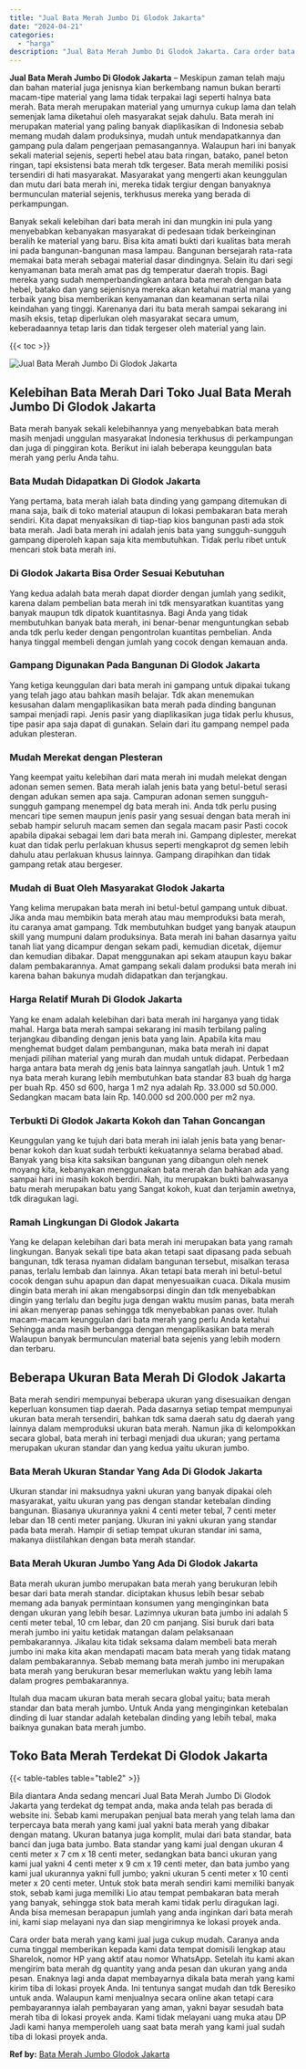 ```yaml
---
title: "Jual Bata Merah Jumbo Di Glodok Jakarta"
date: "2024-04-21"
categories: 
  - "harga"
description: "Jual Bata Merah Jumbo Di Glodok Jakarta. Cara order bata merah yang kami jual juga cukup mudah. Caranya anda cuma tinggal memberikan kepada kami data tempat..."
---
```


**Jual Bata Merah Jumbo Di Glodok Jakarta** – Meskipun zaman telah maju dan bahan material juga jenisnya kian berkembang namun bukan berarti macam-tipe material yang lama tidak terpakai lagi seperti halnya bata merah. Bata merah merupakan material yang umurnya cukup lama dan telah semenjak lama diketahui oleh masyarakat sejak dahulu. Bata merah ini merupakan material yang paling banyak diaplikasikan di Indonesia sebab memang mudah dalam produksinya, mudah untuk mendapatkannya dan gampang pula dalam pengerjaan pemasangannya. Walaupun hari ini banyak sekali material sejenis, seperti hebel atau bata ringan, batako, panel beton ringan, tapi eksistensi bata merah tdk tergeser. Bata merah memiliki posisi tersendiri di hati masyarakat. Masyarakat yang mengerti akan keunggulan dan mutu dari bata merah ini, mereka tidak tergiur dengan banyaknya bermunculan material sejenis, terkhusus mereka yang berada di perkampungan.

Banyak sekali kelebihan dari bata merah ini dan mungkin ini pula yang menyebabkan kebanyakan masyarakat di pedesaan tidak berkeinginan beralih ke material yang baru. Bisa kita amati bukti dari kualitas bata merah ini pada bangunan-bangunan masa lampau. Bangunan bersejarah rata-rata memakai bata merah sebagai material dasar dindingnya. Selain itu dari segi kenyamanan bata merah amat pas dg temperatur daerah tropis. Bagi mereka yang sudah memperbandingkan antara bata merah dengan bata hebel, batako dan yang sejenisnya mereka akan ketahui matrial mana yang terbaik yang bisa memberikan kenyamanan dan keamanan serta nilai keindahan yang tinggi. Karenanya dari itu bata merah sampai sekarang ini masih eksis, tetap diperlukan oleh masyarakat secara umum, keberadaannya tetap laris dan tidak tergeser oleh material yang lain.

{{< toc >}}

![Jual Bata Merah Jumbo Di Glodok Jakarta](/images/jual-bata-merah-17.png)

## Kelebihan Bata Merah Dari Toko Jual Bata Merah Jumbo Di Glodok Jakarta

Bata merah banyak sekali kelebihannya yang menyebabkan bata merah masih menjadi unggulan masyarakat Indonesia terkhusus di perkampungan dan juga di pinggiran kota. Berikut ini ialah beberapa keunggulan bata merah yang perlu Anda tahu.

### Bata Mudah Didapatkan Di Glodok Jakarta

Yang pertama, bata merah ialah bata dinding yang gampang ditemukan di mana saja, baik di toko material ataupun di lokasi pembakaran bata merah sendiri. Kita dapat menyaksikan di tiap-tiap kios bangunan pasti ada stok bata merah. Jadi bata merah ini adalah jenis bata yang sungguh-sungguh gampang diperoleh kapan saja kita membutuhkan. Tidak perlu ribet untuk mencari stok bata merah ini.

### Di Glodok Jakarta Bisa Order Sesuai Kebutuhan

Yang kedua adalah bata merah dapat diorder dengan jumlah yang sedikit, karena dalam pembelian bata merah ini tdk mensyaratkan kuantitas yang banyak maupun tdk dipatok kuantitasnya. Bagi Anda yang tidak membutuhkan banyak bata merah, ini benar-benar menguntungkan sebab anda tdk perlu keder dengan pengontrolan kuantitas pembelian. Anda hanya tinggal membeli dengan jumlah yang cocok dengan kemauan anda.

### Gampang Digunakan Pada Bangunan Di Glodok Jakarta

Yang ketiga keunggulan dari bata merah ini gampang untuk dipakai tukang yang telah jago atau bahkan masih belajar. Tdk akan menemukan kesusahan dalam mengaplikasikan bata merah pada dinding bangunan sampai menjadi rapi. Jenis pasir yang diaplikasikan juga tidak perlu khusus, tipe pasir apa saja dapat di gunakan. Selain dari itu gampang nempel pada adukan plesteran.

### Mudah Merekat dengan Plesteran

Yang keempat yaitu kelebihan dari mata merah ini mudah melekat dengan adonan semen semen. Bata merah ialah jenis bata yang betul-betul serasi dengan adukan semen apa saja. Campuran adonan semen sungguh-sungguh gampang menempel dg bata merah ini. Anda tdk perlu pusing mencari tipe semen maupun jenis pasir yang sesuai dengan bata merah ini sebab hampir seluruh macam semen dan segala macam pasir Pasti cocok apabila dipakai sebagai lem dari bata merah ini. Gampang diplester, merekat kuat dan tidak perlu perlakuan khusus seperti mengkaprot dg semen lebih dahulu atau perlakuan khusus lainnya. Gampang dirapihkan dan tidak gampang retak atau bergeser.

### Mudah di Buat Oleh Masyarakat Glodok Jakarta

Yang kelima merupakan bata merah ini betul-betul gampang untuk dibuat. Jika anda mau membikin bata merah atau mau memproduksi bata merah, itu caranya amat gampang. Tdk membutuhkan budget yang banyak ataupun skill yang mumpuni dalam produksinya. Bata merah ini bahan dasarnya yaitu tanah liat yang dicampur dengan sekam padi, kemudian dicetak, dijemur dan kemudian dibakar. Dapat menggunakan api sekam ataupun kayu bakar dalam pembakarannya. Amat gampang sekali dalam produksi bata merah ini karena bahan bakunya mudah didapatkan dan terjangkau.

### Harga Relatif Murah Di Glodok Jakarta

Yang ke enam adalah kelebihan dari bata merah ini harganya yang tidak mahal. Harga bata merah sampai sekarang ini masih terbilang paling terjangkau dibanding dengan jenis bata yang lain. Apabila kita mau menghemat budget dalam pembangunan, maka bata merah ini dapat menjadi pilihan material yang murah dan mudah untuk didapat. Perbedaan harga antara bata merah dg jenis bata lainnya sangatlah jauh. Untuk 1 m2 nya bata merah kurang lebih membutuhkan bata standar 83 buah dg harga per buah Rp. 450 sd 600, harga 1 m2 nya adalah Rp. 33.000 sd 50.000. Sedangkan macam bata lain Rp. 140.000 sd 200.000 per m2 nya.

### Terbukti Di Glodok Jakarta Kokoh dan Tahan Goncangan

Keunggulan yang ke tujuh dari bata merah ini ialah jenis bata yang benar-benar kokoh dan kuat sudah terbukti kekuatannya selama berabad abad. Banyak yang bisa kita saksikan bangunan yang dibangun oleh nenek moyang kita, kebanyakan menggunakan bata merah dan bahkan ada yang sampai hari ini masih kokoh berdiri. Nah, itu merupakan bukti bahwasanya batu merah merupakan batu yang Sangat kokoh, kuat dan terjamin awetnya, tdk diragukan lagi.

### Ramah Lingkungan Di Glodok Jakarta

Yang ke delapan kelebihan dari bata merah ini merupakan bata yang ramah lingkungan. Banyak sekali tipe bata akan tetapi saat dipasang pada sebuah bangunan, tdk terasa nyaman didalam bangunan tersebut, misalkan terasa panas, terlalu lembab dan lainnya. Akan tetapi bata merah ini betul-betul cocok dengan suhu apapun dan dapat menyesuaikan cuaca. Dikala musim dingin bata merah ini akan mengabsorpsi dingin dan tdk menyebabkan dingin yang terlalu dan begitu juga dengan waktu musim panas, bata merah ini akan menyerap panas sehingga tdk menyebabkan panas over. Itulah macam-macam keunggulan dari bata merah yang perlu Anda ketahui Sehingga anda masih berbangga dengan mengaplikasikan bata merah Walaupun banyak bermunculan material bata sejenis yang lebih modern dan terbaru.

## Beberapa Ukuran Bata Merah Di Glodok Jakarta

Bata merah sendiri mempunyai beberapa ukuran yang disesuaikan dengan keperluan konsumen tiap daerah. Pada dasarnya setiap tempat mempunyai ukuran bata merah tersendiri, bahkan tdk sama daerah satu dg daerah yang lainnya dalam memproduksi ukuran bata merah. Namun jika di kelompokkan secara global, bata merah ini terbagi menjadi dua ukuran; yang pertama merupakan ukuran standar dan yang kedua yaitu ukuran jumbo.

### Bata Merah Ukuran Standar Yang Ada Di Glodok Jakarta

Ukuran standar ini maksudnya yakni ukuran yang banyak dipakai oleh masyarakat, yaitu ukuran yang pas dengan standar ketebalan dinding bangunan. Biasanya ukurannya yakni 4 centi meter tebal, 7 centi meter lebar dan 18 centi meter panjang. Ukuran ini yakni ukuran yang standar pada bata merah. Hampir di setiap tempat ukuran standar ini sama, makanya diistilahkan dengan bata merah standar.

### Bata Merah Ukuran Jumbo Yang Ada Di Glodok Jakarta

Bata merah ukuran jumbo merupakan bata merah yang berukuran lebih besar dari bata merah standar. diciptakan khusus lebih besar sebab memang ada banyak permintaan konsumen yang menginginkan bata dengan ukuran yang lebih besar. Lazimnya ukuran bata jumbo ini adalah 5 centi meter tebal, 10 cm lebar, dan 20 cm panjang. Sisi buruk dari bata merah jumbo ini yaitu ketidak matangan dalam pelaksanaan pembakarannya. Jikalau kita tidak seksama dalam membeli bata merah jumbo ini maka kita akan mendapati macam bata merah yang tidak matang dalam pembakarannya. Sebab memang bata merah jumbo ini merupakan bata merah yang berukuran besar memerlukan waktu yang lebih lama dalam progres pembakarannya.

Itulah dua macam ukuran bata merah secara global yaitu; bata merah standar dan bata merah jumbo. Untuk Anda yang menginginkan ketebalan dinding di luar standar adalah ketebalan dinding yang lebih tebal, maka baiknya gunakan bata merah jumbo.

## Toko Bata Merah Terdekat Di Glodok Jakarta

{{< table-tables table="table2" >}}

Bila diantara Anda sedang mencari Jual Bata Merah Jumbo Di Glodok Jakarta yang terdekat dg tempat anda, maka anda telah pas berada di website ini. Sebab kami merupakan penjual bata merah yang telah lama dan terpercaya bata merah yang kami jual yakni bata merah yang dibakar dengan matang. Ukuran batanya juga komplit, mulai dari bata standar, bata banci dan juga bata jumbo. Bata standar yang kami jual dengan ukuran 4 centi meter x 7 cm x 18 centi meter, sedangkan bata banci ukuran yang kami jual yakni 4 centi meter x 9 cm x 19 centi meter, dan bata jumbo yang kami jual ukurannya yakni full jumbo; yakni ukuran 5 centi meter x 10 centi meter x 20 centi meter. Untuk stok bata merah sendiri kami memiliki banyak stok, sebab kami juga memiliki Lio atau tempat pembakaran bata merah yang banyak, sehingga stok bata merah kami tidak perlu diragukan lagi. Anda bisa memesan berapapun jumlah yang anda inginkan dari bata merah ini, kami siap melayani nya dan siap mengirimnya ke lokasi proyek anda.

Cara order bata merah yang kami jual juga cukup mudah. Caranya anda cuma tinggal memberikan kepada kami data tempat domisili lengkap atau Sharelok, nomor HP yang aktif atau nomor WhatsApp. Setelah itu kami akan mengirim bata merah dg quantity yang anda pesan dan ukuran yang anda pesan. Enaknya lagi anda dapat membayarnya dikala bata merah yang kami kirim tiba di lokasi proyek Anda. Ini tentunya sangat mudah dan tdk Beresiko untuk anda. Walaupun kami menjualnya secara online akan tetapi cara pembayarannya ialah pembayaran yang aman, yakni bayar sesudah bata merah tiba di lokasi proyek anda. Kami tidak melayani uang muka atau DP Jadi kami hanya memperoleh uang saat bata merah yang kami jual sudah tiba di lokasi proyek anda.

**Ref by:** [Bata Merah Jumbo Glodok Jakarta](https://id.wikipedia.org/wiki/Bata)
